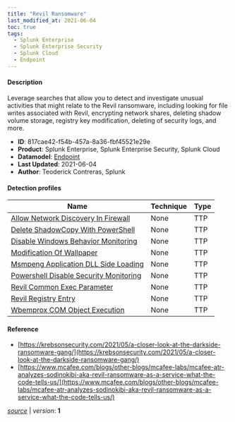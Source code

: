 ```yaml
---
title: "Revil Ransomware"
last_modified_at: 2021-06-04
toc: true
tags:
  - Splunk Enterprise
  - Splunk Enterprise Security
  - Splunk Cloud
  - Endpoint
---
```


#### Description

Leverage searches that allow you to detect and investigate unusual activities that might relate to the Revil ransomware, including looking for file writes associated with Revil, encrypting network shares, deleting shadow volume storage, registry key modification, deleting of security logs, and more.

- **ID**: 817cae42-f54b-457a-8a36-fbf45521e29e
- **Product**: Splunk Enterprise, Splunk Enterprise Security, Splunk Cloud
- **Datamodel**: [Endpoint](https://docs.splunk.com/Documentation/CIM/latest/User/Endpoint)
- **Last Updated**: 2021-06-04
- **Author**: Teoderick Contreras, Splunk

#### Detection profiles

| Name        | Technique   | Type         |
| ----------- | ----------- |--------------|
| [Allow Network Discovery In Firewall](/endpoint/allow_network_discovery_in_firewall/) | None | TTP |
| [Delete ShadowCopy With PowerShell](/endpoint/delete_shadowcopy_with_powershell/) | None | TTP |
| [Disable Windows Behavior Monitoring](/endpoint/disable_windows_behavior_monitoring/) | None | TTP |
| [Modification Of Wallpaper](/endpoint/modification_of_wallpaper/) | None | TTP |
| [Msmpeng Application DLL Side Loading](/endpoint/msmpeng_application_dll_side_loading/) | None | TTP |
| [Powershell Disable Security Monitoring](/endpoint/powershell_disable_security_monitoring/) | None | TTP |
| [Revil Common Exec Parameter](/endpoint/revil_common_exec_parameter/) | None | TTP |
| [Revil Registry Entry](/endpoint/revil_registry_entry/) | None | TTP |
| [Wbemprox COM Object Execution](/endpoint/wbemprox_com_object_execution/) | None | TTP |

#### Reference

* [https://krebsonsecurity.com/2021/05/a-closer-look-at-the-darkside-ransomware-gang/](https://krebsonsecurity.com/2021/05/a-closer-look-at-the-darkside-ransomware-gang/)
* [https://www.mcafee.com/blogs/other-blogs/mcafee-labs/mcafee-atr-analyzes-sodinokibi-aka-revil-ransomware-as-a-service-what-the-code-tells-us/](https://www.mcafee.com/blogs/other-blogs/mcafee-labs/mcafee-atr-analyzes-sodinokibi-aka-revil-ransomware-as-a-service-what-the-code-tells-us/)



[*source*](https://github.com/splunk/security_content/tree/develop/stories/revil_ransomware.yml) \| *version*: **1**